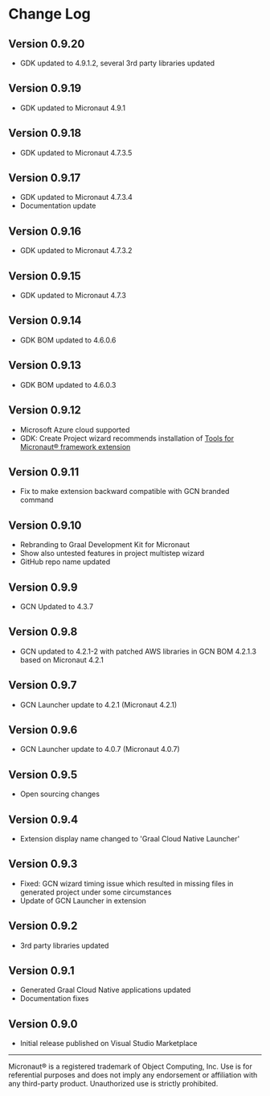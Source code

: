 # Change Log

## Version 0.9.20
* GDK updated to 4.9.1.2, several 3rd party libraries updated

## Version 0.9.19
* GDK updated to Micronaut 4.9.1

## Version 0.9.18
* GDK updated to Micronaut 4.7.3.5

## Version 0.9.17
* GDK updated to Micronaut 4.7.3.4
* Documentation update

## Version 0.9.16
* GDK updated to Micronaut 4.7.3.2

## Version 0.9.15
* GDK updated to Micronaut 4.7.3

## Version 0.9.14
* GDK BOM updated to 4.6.0.6

## Version 0.9.13
* GDK BOM updated to 4.6.0.3

## Version 0.9.12
* Microsoft Azure cloud supported
* GDK: Create Project wizard recommends installation of [Tools for Micronaut® framework extension](https://marketplace.visualstudio.com/items?itemName=oracle-labs-graalvm.micronaut-tools)

## Version 0.9.11
* Fix to make extension backward compatible with GCN branded command

## Version 0.9.10
* Rebranding to Graal Development Kit for Micronaut
* Show also untested features in project multistep wizard
* GitHub repo name updated

## Version 0.9.9
* GCN Updated to 4.3.7

## Version 0.9.8
* GCN updated to 4.2.1-2 with patched AWS libraries in GCN BOM 4.2.1.3 based on Micronaut 4.2.1

## Version 0.9.7
* GCN Launcher update to 4.2.1 (Micronaut 4.2.1)

## Version 0.9.6
* GCN Launcher update to 4.0.7 (Micronaut 4.0.7)

## Version 0.9.5
* Open sourcing changes

## Version 0.9.4
* Extension display name changed to 'Graal Cloud Native Launcher'

## Version 0.9.3
* Fixed: GCN wizard timing issue which resulted in missing files in generated project under some circumstances
* Update of GCN Launcher in extension

## Version 0.9.2
* 3rd party libraries updated

## Version 0.9.1
* Generated Graal Cloud Native applications updated
* Documentation fixes

## Version 0.9.0
* Initial release published on Visual Studio Marketplace

---
Micronaut&reg; is a registered trademark of Object Computing, Inc. Use is for referential purposes and does not imply any endorsement or affiliation with any third-party product. Unauthorized use is strictly prohibited.